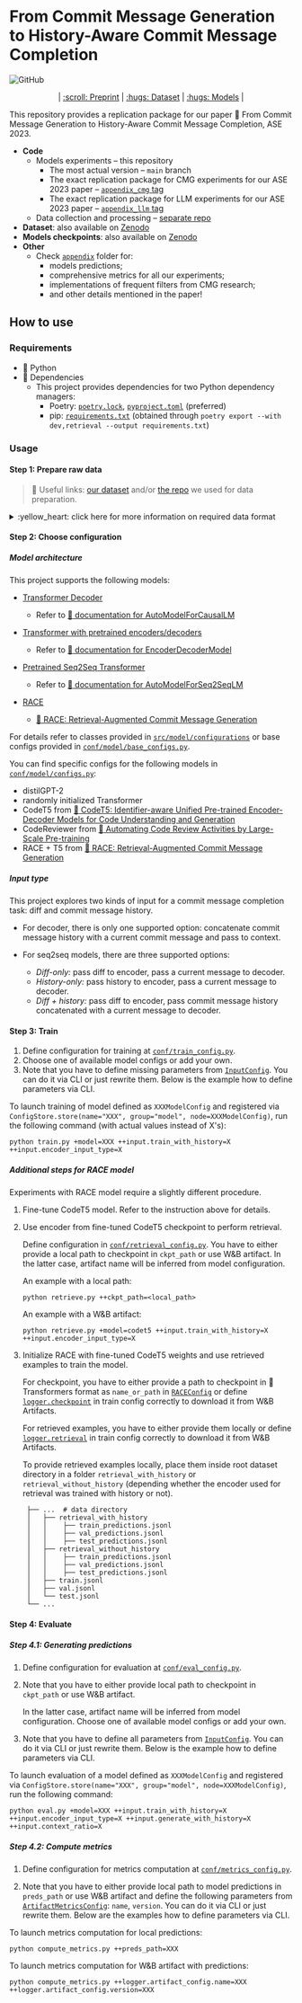 # From Commit Message Generation to History-Aware Commit Message Completion

![GitHub](https://img.shields.io/github/license/saridormi/commit_message_generation?style=for-the-badge)

<p align="center">
| <a href="https://arxiv.org/abs/2308.07655">:scroll: Preprint</a> | <a href="https://huggingface.co/datasets/JetBrains-Research/commit-chronicle"> :hugs: Dataset</a> | <a href="https://huggingface.co/JetBrains-Research/cmg-codet5-without-history#available-checkpoints">:hugs: Models</a> |
</p>

This repository provides a replication package for our paper :scroll: From Commit Message Generation to History-Aware Commit Message Completion, ASE 2023.

* **Code**
  * Models experiments – this repository
    * The most actual version – `main` branch
    * The exact replication package for CMG experiments for our ASE 2023 paper – [`appendix_cmg` tag](https://github.com/JetBrains-Research/commit_message_generation/tree/appendix_cmg)
    * The exact replication package for LLM experiments for our ASE 2023 paper – [`appendix_llm` tag](https://github.com/JetBrains-Research/commit_message_generation/tree/appendix_llm)
  * Data collection and processing – [separate repo](https://github.com/saridormi/commits_dataset)
* **Dataset**: also available on [Zenodo](https://zenodo.org/record/8189044)
* **Models checkpoints**: also available on [Zenodo](https://zenodo.org/record/8199408)
* **Other**
  * Check [`appendix`](appendix) folder for:
    * models predictions;
    * comprehensive metrics for all our experiments;
    * implementations of frequent filters from CMG research;
    * and other details mentioned in the paper!

## How to use

### Requirements

* :snake: Python
* :floppy_disk: Dependencies
    * This project provides dependencies for two Python dependency managers:
      * Poetry: [`poetry.lock`](poetry.lock), [`pyproject.toml`](pyproject.toml) (preferred)
      * pip: [`requirements.txt`](requirements.txt) (obtained through `poetry export --with dev,retrieval --output requirements.txt`)

### Usage

#### Step 1: Prepare raw data

> :star2: Useful links: [our dataset](https://huggingface.co/datasets/JetBrains-Research/commit-chronicle) and/or [the repo](https://github.com/saridormi/commits_dataset) we used for data preparation. 

<details>
<summary>:yellow_heart: click here for more information on required data format</summary>

This project expects each dataset part to be stored in a separate JSONLines files:
```
 ├── ...  # data directory
 │   ├── train.jsonl
 │   ├── val.jsonl
 │   └── test.jsonl
 └── ...
```

In our case, each input example is commit. Also note that commits from each author should be in chronological order. Specifically, the following keys are expected in each row:

* `author`: Unique identifier for the author of commit.
* `message`: Commit message.
* `mods`: A list of modification made in a commit. Each modification should contain the following keys:
  * `change_type`: Type of modification (string, one of `MODIFY`, `ADD`, `DELETE`, `RENAME`, `COPY`, `UNKNOWN`).
  * `old_path`: Path to file before the commit (`None` when `change_type` is `ADD`).
  * `new_path`: Path to file after the commit (`None` when `change_type` is `DELETE`).
  * `diff`: Output of the `git diff` command for this specific file.

</details>

#### Step 2: Choose configuration

##### Model architecture

This project supports the following models:

* [Transformer Decoder](src/model/configurations/decoder_wrapper.py)
  * Refer to [:hugs: documentation for AutoModelForCausalLM](https://huggingface.co/docs/transformers/model_doc/auto#transformers.AutoModelForCausalLM)
* [Transformer with pretrained encoders/decoders](src/model/configurations/encoder_decoder_wrapper.py)
  * Refer to [:hugs: documentation for EncoderDecoderModel](https://huggingface.co/docs/transformers/model_doc/encoder-decoder)
  
* [Pretrained Seq2Seq Transformer](src/model/configurations/seq2seq_wrapper.py)
  * Refer to [:hugs: documentation for AutoModelForSeq2SeqLM](https://huggingface.co/docs/transformers/model_doc/auto#transformers.AutoModelForSeq2SeqLM)

* [RACE](src/model/configurations/race_wrapper.py) 
  * [:scroll: RACE: Retrieval-Augmented Commit Message Generation](https://arxiv.org/abs/2203.02700v3)

For details refer to classes provided in [`src/model/configurations`](src/model/configurations) or base configs provided in [`conf/model/base_configs.py`](conf/model/base_configs.py).

You can find specific configs for the following models in [`conf/model/configs.py`](conf/model/configs.py):
* distilGPT-2
* randomly initialized Transformer
* CodeT5 from [:scroll: CodeT5: Identifier-aware Unified Pre-trained Encoder-Decoder Models for Code Understanding and Generation](https://arxiv.org/abs/2109.00859)
* CodeReviewer from [:scroll: Automating Code Review Activities by Large-Scale Pre-training](https://arxiv.org/abs/2203.09095)
* RACE + T5 from [:scroll: RACE: Retrieval-Augmented Commit Message Generation](https://arxiv.org/abs/2203.02700v3)

##### Input type

This project explores two kinds of input for a commit message completion task: diff and commit message history. 

* For decoder, there is only one supported option: concatenate commit message history with a current commit message and pass to context.

* For seq2seq models, there are three supported options:
  * *Diff-only:* pass diff to encoder, pass a current message to decoder.
  * *History-only:* pass history to encoder, pass a current message to decoder.
  * *Diff + history:* pass diff to encoder, pass commit message history concatenated with a current message to decoder.

#### Step 3: Train

1. Define configuration for training at [`conf/train_config.py`](conf/train_config.py).
2. Choose one of available model configs or add your own.
3. Note that you have to define missing parameters from [`InputConfig`](conf/data/input_config.py). You can do it via CLI or just rewrite them. Below is the example how to define parameters via CLI.

To launch training of model defined as `XXXModelConfig` and registered via `ConfigStore.store(name="XXX", group="model", node=XXXModelConfig)`, run the following command (with actual values instead of X's):
```
python train.py +model=XXX ++input.train_with_history=X ++input.encoder_input_type=X
```

##### Additional steps for RACE model

Experiments with RACE model require a slightly different procedure.

1. Fine-tune CodeT5 model. Refer to the instruction above for details.

2. Use encoder from fine-tuned CodeT5 checkpoint to perform retrieval. 
   
    Define configuration in [`conf/retrieval_config.py`](conf/retrieval_config.py). You have to either provide a local path to checkpoint in `ckpt_path` or use W&B artifact.
   In the latter case, artifact name will be inferred from model configuration.
   
    An example with a local path:
    ```
    python retrieve.py ++ckpt_path=<local_path>
    ```

    An example with a W&B artifact:
    ```
    python retrieve.py +model=codet5 ++input.train_with_history=X ++input.encoder_input_type=X
    ```
3. Initialize RACE with fine-tuned CodeT5 weights and use retrieved examples to train the model. 

   For checkpoint, you have to either provide a path to checkpoint in :hugs: Transformers format as `name_or_path` in [`RACEConfig`](conf/model/configs.py) or
   define [`logger.checkpoint`](conf/train_config.py) in train config correctly to download it from W&B Artifacts.
   
   For retrieved examples, you have to either provide them locally or define [`logger.retrieval`](conf/train_config.py) in train config correctly to download it from W&B Artifacts.
   
   To provide retrieved examples locally, place them inside root dataset directory in a folder `retrieval_with_history` or `retrieval_without_history` (depending whether the encoder used for retrieval was trained with history or not).

    ```
     ├── ...  # data directory
     │   ├── retrieval_with_history
     │   │    ├── train_predictions.jsonl
     │   │    ├── val_predictions.jsonl
     │   │    ├── test_predictions.jsonl
     │   ├── retrieval_without_history
     │   │    ├── train_predictions.jsonl
     │   │    ├── val_predictions.jsonl
     │   │    ├── test_predictions.jsonl
     │   ├── train.jsonl
     │   ├── val.jsonl
     │   └── test.jsonl
     └── ...
    ```
#### Step 4: Evaluate

##### Step 4.1: Generating predictions

1. Define configuration for evaluation at [`conf/eval_config.py`](conf/eval_config.py).

2. Note that you have to either provide local path to checkpoint in `ckpt_path` or use W&B artifact.

   In the latter case, artifact name will be inferred from model configuration. Choose one of available model configs or add your own. 

3. Note that you have to define all parameters from [`InputConfig`](conf/data/input_config.py). You can do it via CLI or just rewrite them. Below is the example how to define parameters via CLI.

To launch evaluation of a model defined as `XXXModelConfig` and registered via `ConfigStore.store(name="XXX", group="model", node=XXXModelConfig)`, run the following command:
```
python eval.py +model=XXX ++input.train_with_history=X ++input.encoder_input_type=X ++input.generate_with_history=X ++input.context_ratio=X
```

##### Step 4.2: Compute metrics

1. Define configuration for metrics computation at [`conf/metrics_config.py`](conf/metrics_config.py).

2. Note that you have to either provide local path to model predictions in `preds_path` or use W&B artifact and define the following parameters from [`ArtifactMetricsConfig`](conf/metrics_config.py): `name`, `version`. You can do it via CLI or just rewrite them. Below are the examples how to define parameters via CLI.


To launch metrics computation for local predictions:
```
python compute_metrics.py ++preds_path=XXX
```

To launch metrics computation for W&B artifact with predictions:
```
python compute_metrics.py ++logger.artifact_config.name=XXX ++logger.artifact_config.version=XXX
```
